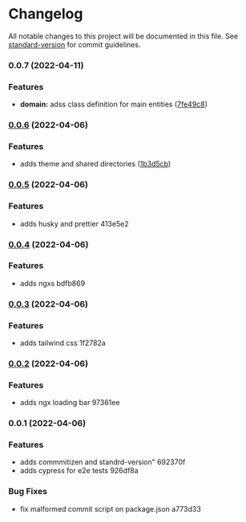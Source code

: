 # Changelog

All notable changes to this project will be documented in this file. See [standard-version](https://github.com/conventional-changelog/standard-version) for commit guidelines.

### 0.0.7 (2022-04-11)

### Features

- **domain:** adss class definition for main entities ([7fe49c8](https://github.com/curedas-c/lise-shop/commit/7fe49c8d65a027bf8f5d7acdbecdb2a936e1882f))

### [0.0.6](https://github.com/curedas-c/ngx-project-template/compare/v0.0.5...v0.0.6) (2022-04-06)

### Features

- adds theme and shared directories ([1b3d5cb](https://github.com/curedas-c/ngx-project-template/commit/1b3d5cbef3053f4fb23e8e85200ba117257ee7cc))

### [0.0.5](///compare/v0.0.4...v0.0.5) (2022-04-06)

### Features

- adds husky and prettier 413e5e2

### [0.0.4](///compare/v0.0.3...v0.0.4) (2022-04-06)

### Features

- adds ngxs bdfb869

### [0.0.3](///compare/v0.0.2...v0.0.3) (2022-04-06)

### Features

- adds tailwind css 1f2782a

### [0.0.2](///compare/v0.0.1...v0.0.2) (2022-04-06)

### Features

- adds ngx loading bar 97361ee

### 0.0.1 (2022-04-06)

### Features

- adds commmitizen and standrd-version" 692370f
- adds cypress for e2e tests 926df8a

### Bug Fixes

- fix malformed commit script on package.json a773d33
